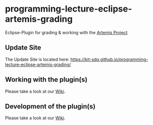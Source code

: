 # programming-lecture-eclipse-artemis-grading
Eclipse-Plugin for grading & working with the [Artemis Project](https://github.com/ls1intum/Artemis)

## Update Site
The Update Site is located here: https://kit-sdq.github.io/programming-lecture-eclipse-artemis-grading/

## Working with the plugin(s)
Please take a look at our [Wiki](https://github.com/kit-sdq/programming-lecture-eclipse-artemis-grading/wiki/Grading).

## Development of the plugin(s)
Please take a look at our [Wiki](https://github.com/kit-sdq/programming-lecture-eclipse-artemis-grading/wiki/Grading-Dev).
